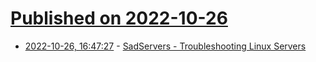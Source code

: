 # [Published on 2022-10-26](index.md)

* [2022-10-26, 16:47:27](https://lobste.rs/s/lll2q0/sadservers_troubleshooting_linux) - [SadServers - Troubleshooting Linux Servers](https://sadservers.com/)
